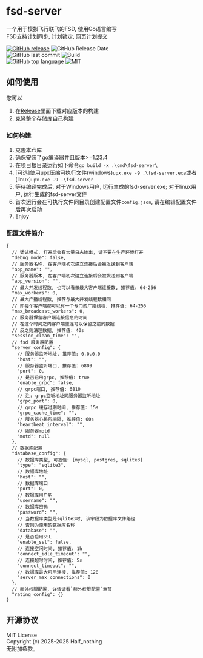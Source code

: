 # fsd-server

一个用于模拟飞行联飞的FSD, 使用Go语言编写  
FSD支持计划同步, 计划锁定, 网页计划提交

[![GitHub release](https://img.shields.io/github/v/release/Flyleague-Collection/fsd-server)](https://www.github.com/Flyleague-Collection/fsd-server/releases/latest)
![GitHub Release Date](https://img.shields.io/github/release-date/Flyleague-Collection/fsd-server?display_date=published_at)  
![GitHub last commit](https://img.shields.io/github/last-commit/Flyleague-Collection/fsd-server?display_timestamp=committer)
![Build](https://img.shields.io/github/actions/workflow/status/Flyleague-Collection/fsd-server/go-build.yml)  
![GitHub top language](https://img.shields.io/github/languages/top/Flyleague-Collection/fsd-server)
![MIT](https://img.shields.io/badge/License-MIT-blue)

## 如何使用

您可以

1. 在[Release](https://www.github.com/Flyleague-Collection/fsd-server/releases/latest)里面下载对应版本的构建
2. 克隆整个存储库自己构建

### 如何构建

1. 克隆本仓库
2. 确保安装了go编译器并且版本>=1.23.4
3. 在项目根目录运行如下命令`go build -x .\cmd\fsd-server\`
4. \[可选\]使用upx压缩可执行文件(windows)`upx.exe -9 .\fsd-server.exe`或者(linux)`upx.exe -9 .\fsd-server`
5. 等待编译完成后, 对于Windows用户, 运行生成的fsd-server.exe; 对于linux用户, 运行生成的fsd-server文件
6. 首次运行会在可执行文件同目录创建配置文件`config.json`, 请在编辑配置文件后再次启动
7. Enjoy

### 配置文件简介

```json5
{
  // 调试模式, 打开后会有大量日志输出, 请不要在生产环境打开
  "debug_mode": false,
  // 服务器名称, 在客户端初次建立连接后会被发送到客户端
  "app_name": "",
  // 服务器版本, 在客户端初次建立连接后会被发送到客户端
  "app_version": "",
  // 最大并发线程数, 也可以看做最大客户端连接数, 推荐值: 64-256
  "max_workers": 0,
  // 最大广播线程数, 推荐与最大并发线程数相同
  // 即每个客户端都可以有一个专门的广播线程, 推荐值: 64-256
  "max_broadcast_workers": 0,
  // 服务器保留客户端连接信息的时间
  // 在这个时间之内客户端重连可以保留之前的数据
  // 反之则清理数据, 推荐值: 40s
  "session_clean_time": "",
  // fsd 服务器配置
  "server_config": {
    // 服务器监听地址, 推荐值: 0.0.0.0
    "host": "",
    // 服务器监听端口, 推荐值: 6809
    "port": 0,
    // 是否启用grpc, 推荐值: true
    "enable_grpc": false,
    // grpc端口, 推荐值: 6810
    // 注: grpc监听地址同服务器监听地址
    "grpc_port": 0,
    // grpc 缓存过期时间, 推荐值: 15s
    "grpc_cache_time": "",
    // 服务器心跳包间隔, 推荐值: 60s
    "heartbeat_interval": "",
    // 服务器motd
    "motd": null
  },
  // 数据库配置
  "database_config": {
    // 数据库类型, 可选值: [mysql, postgres, sqlite3]
    "type": "sqlite3",
    // 数据库地址
    "host": "",
    // 数据库端口
    "port": 0,
    // 数据库用户名
    "username": "",
    // 数据库密码
    "password": "",
    // 当数据库类型是sqlite3时, 该字段为数据库文件路径
    // 否则为使用的数据库名称
    "database": "",
    // 是否启用SSL
    "enable_ssl": false,
    // 连接空闲时间, 推荐值: 1h
    "connect_idle_timeout": "",
    // 连接超时时间, 推荐值: 5s
    "connect_timeout": "",
    // 数据库最大可用连接, 推荐值: 128
    "server_max_connections": 0
  },
  // 额外权限配置, 详情请看`额外权限配置`章节
  "rating_config": {}
}
```

## 开源协议

MIT License  
Copyright (c) 2025-2025 Half_nothing  
无附加条款。
